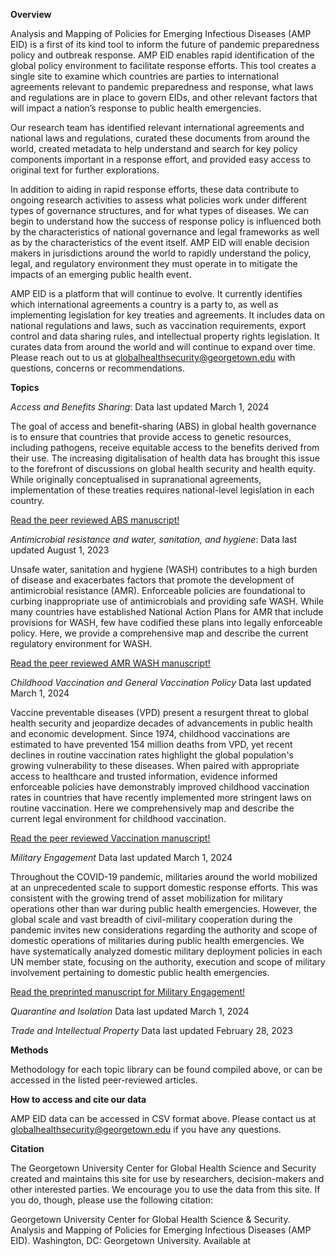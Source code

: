 **Overview**

Analysis and Mapping of Policies for Emerging Infectious Diseases (AMP EID) is a first of its kind tool to inform the future of pandemic preparedness policy and outbreak response. AMP EID enables rapid identification of the global policy environment to facilitate response efforts. This tool creates a single site to examine which countries are parties to international agreements relevant to pandemic preparedness and response, what laws and regulations are in place to govern EIDs, and other relevant factors that will impact a nation’s response to public health emergencies.

Our research team has identified relevant international agreements and national laws and regulations, curated these documents from around the world, created metadata to help understand and search for key policy components important in a response effort, and provided easy access to original text for further explorations.

In addition to aiding in rapid response efforts, these data contribute to ongoing research activities to assess what policies work under different types of governance structures, and for what types of diseases. We can begin to understand how the success of response policy is influenced both by the characteristics of national governance and legal frameworks as well as by the characteristics of the event itself. AMP EID will enable decision makers in jurisdictions around the world to rapidly understand the policy, legal, and regulatory environment they must operate in to mitigate the impacts of an emerging public health event.

AMP EID is a platform that will continue to evolve. It currently identifies which international agreements a country is a party to, as well as implementing legislation for key treaties and agreements. It includes data on national regulations and laws, such as vaccination requirements, export control and data sharing rules, and intellectual property rights legislation. It curates data from around the world and will continue to expand over time. Please reach out to us at globalhealthsecurity@georgetown.edu with questions, concerns or recommendations.

**Topics**

_Access and Benefits Sharing_: Data last updated March 1, 2024

The goal of access and benefit-sharing (ABS) in global health governance is to ensure that countries that provide access to genetic resources, including pathogens, receive equitable access to the benefits derived from their use. The increasing digitalisation of health data has brought this issue to the forefront of discussions on global health security and health equity. While originally conceptualised in supranational agreements, implementation of these treaties requires national-level legislation in each country. 

[Read the peer reviewed ABS manuscript!](10.1136/bmjph-2024-001800) 

_Antimicrobial resistance and water, sanitation, and hygiene_: Data last updated August 1, 2023

Unsafe water, sanitation and hygiene (WASH) contributes to a high burden of disease and exacerbates factors that promote the development of antimicrobial resistance (AMR). Enforceable policies are foundational to curbing inappropriate use of antimicrobials and providing safe WASH. While many countries have established National Action Plans for AMR that include provisions for WASH, few have codified these plans into legally enforceable policy. Here, we provide a comprehensive map and describe the current regulatory environment for WASH.

[Read the peer reviewed AMR WASH manuscript!](10.1136/bmjgh-2023-013855)

_Childhood Vaccination and General Vaccination Policy_ Data last updated March 1, 2024

Vaccine preventable diseases (VPD) present a resurgent threat to global health security and jeopardize decades of advancements in public health and economic development. Since 1974, childhood vaccinations are estimated to have prevented 154 million deaths from VPD, yet recent declines in routine vaccination rates highlight the global population's growing vulnerability to these diseases. When paired with appropriate access to healthcare and trusted information, evidence informed enforceable policies have demonstrably improved childhood vaccination rates in countries that have recently implemented more stringent laws on routine vaccination. Here we comprehensively map and describe the current legal environment for childhood vaccination.

[Read the peer reviewed Vaccination manuscript!]([url](https://doi.org/10.1016/j.vaccine.2025.127121)) 

_Military Engagement_ Data last updated March 1, 2024

Throughout the COVID-19 pandemic, militaries around the world mobilized at an unprecedented scale to support domestic response efforts. This was consistent with the growing trend of asset mobilization for military operations other than war during public health emergencies. However, the global scale and vast breadth of civil-military cooperation during the pandemic invites new considerations regarding the authority and scope of domestic operations of militaries during public health emergencies. We have systematically analyzed domestic military deployment policies in each UN member state, focusing on the authority, execution and scope of military involvement pertaining to domestic public health emergencies.

[Read the preprinted manuscript for Military Engagement!](([https://doi.org/10.1016/j.vaccine.2025.127121](https://doi.org/10.1101/2024.10.12.24315372))) 

_Quarantine and Isolation_ Data last updated March 1, 2024

_Trade and Intellectual Property_ Data last updated February 28, 2023

**Methods**

Methodology for each topic library can be found compiled above, or can be accessed in the listed peer-reviewed articles. 

**How to access and cite our data**

AMP EID data can be accessed in CSV format above. Please contact us at globalhealthsecurity@georgetown.edu if you have any questions. 

**Citation**

The Georgetown University Center for Global Health Science and Security created and maintains this site for use by researchers, decision-makers and other interested parties. We encourage you to use the data from this site. If you do, though, please use the following citation:

Georgetown University Center for Global Health Science & Security. Analysis and Mapping of Policies for Emerging Infectious Diseases (AMP EID). Washington, DC: Georgetown University. Available at
